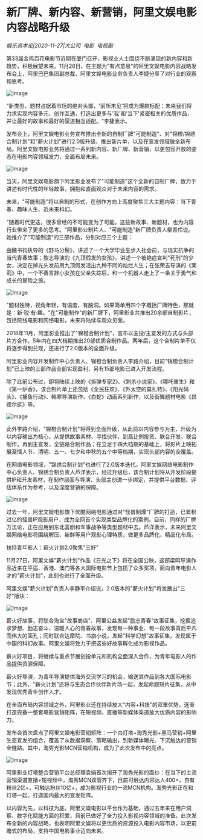 # 新厂牌、新内容、新营销，阿里文娱电影内容战略升级

*娱乐资本论|2020-11-27|大公司 
                                                电影 
                                                电视剧*

第33届金鸡百花电影节近期在厦门召开，影视业人士围绕不断涌现的新内容和新趋势，积极展望未来。11月26日，在主题为"有点意思"的阿里文娱电影内容战略发布会上，阿里巴巴集团副总裁、阿里文娱电影业务负责人李捷分享了对行业的观察和思考。

![Image](https://p3.pstatp.com/large/pgc-image/009cef47bd414a95a1d719294db639f7)

"新类型、题材占据着市场的绝对头部，'前所未见'将成为爆款标配；未来我们将力求实现内容多元、创作互通，打造出更多与'我'和'当下'紧密相关的优质作品，并让最好的故事和最好的渠道相互适配。"李捷表示。

发布会上，阿里文娱电影业务宣布推出全新的自制厂牌"可能制造"、对"锦橙/锦绣合制计划"和"薪火计划"进行2.0版升级、推出新片单，以及在宣发领域做全新布局。阿里文娱电影业务将通过一系列新内容、新厂牌、新营销，以更包容开放的姿态在电影内容领域发力，全面布局未来。

![Image](https://p3.pstatp.com/large/pgc-image/872588b8abd54169bf201db42cdf3957)

当天，阿里文娱电影旗下阿里影业发布了"可能制造"这个全新的自制厂牌，致力于讲述有时代性的年轻故事，拥抱和直面观众对于未来内容的需求。

未来，"可能制造"将以自制的形式，在创作方向上高度聚焦三大主题内容：当下青春、趣味人生、近未来科幻。

"随着时代更迭，很多曾经的不可能变为了可能。这些新故事、新题材，也为内容行业带来了更多的思考。"阿里影业制片人、"可能制造"新厂牌负责人柳青伶说。她推介了"可能制造"的三部作品，分别对应三个主题：

由魏书钧执导的《野⻢分鬃》，讲述了一个大学毕业生步入社会前，与现实抗争的当代青春故事；黎志导演的《九顶假发的女孩》，讲述一个被绝症宣判"死刑"的少女，决定在掉光头发前用九顶假发活出九种不同的灿烂人生；在张荣吉导演的《茉莉》中，一个不善言辞小女孩在父亲失踪后，和一个机器人走上了一条关于勇气和成⻓的冒险之旅。

![Image](https://p3.pstatp.com/large/pgc-image/711b5b742042425ea783afbc0b889957)

"题材独特，视角年轻，有温度，有脑洞。如果简单用四个字概括厂牌特色，那就是：新·锐·有·趣。"在"可能制作"的新厂牌下，阿里影业共推出20余部自制影片，包括院线电影和网络电影，未来将陆续与观众见面。

2018年11月，阿里影业推出了"锦橙合制计划"，宣布以主投/主宣发的方式与头部片方合作，5年内在四大档期推出20部优质合制作品。两年后，这个合制片单不仅将逐步得到兑现，还进行了2.0版本的全面升级。

阿里影业内容开发制作中心负责人、锦橙合制负责人李路介绍，目前"锦橙合制计划"已上映的三部作品全部实现盈利，另有15部电影已进入开发流程。

除了此前公布过，即将陆续上映的《拆弹专家2》、《刺杀小说家》、《哪吒重生》和《第一炉香》，该合制片单上还包括《全民狂欢》、《外太空的莫扎特》、《阳光码头》、《捕鱼行动》、韩寒导演新作、《白蛇》动画系列新作，以及街舞题材电影《昂德尔逛》等。

![Image](https://p3.pstatp.com/large/pgc-image/785b61b56927410981f83a3b013308ce)

此外李路介绍，"锦橙合制计划"将得到全面升级，从此前以内容参与为主，升级为以内容输出为核心，从提供故事素材、寻找伙伴，到高比例投资、联合开发、联合制作，再到主宣发，全链路合制作品；在立足于四大档期的基础上，将影片上映拓展至情人节、清明、五一、七夕和中秋的五个中等档期，实现头部内容的全覆盖。

在网络电影领域，"锦绣合制计划"也进行了2.0版本迭代。阿里文娱网络电影制作中心负责人、锦绣合制负责人芦洋表示，经过升级后，该合制计划将从开发阶段提供IP和开发素材，在制作层面与导演、头部主创进一步绑定，并提供平台数据、评估体系作为参考，以及深度营销的保障。

![Image](https://p3.pstatp.com/large/pgc-image/cff59a807dc547a09c1e40ecd722996d)

过去一年，阿里文娱电影旗下优酷网络电影通过对"怪兽制燥"厂牌的打造，已累积过亿的怪兽IP观影用户，成为全网首个实现类型品牌化的案例。目前，同样的厂牌方法论，正在应用到东北喜剧和军事战争等类型题材中去。芦洋表示，未来阿里文娱网络电影将围绕解压、新鲜等用户观影心理特质，做更多品牌化、精品化布局。

扶持青年影人：薪火计划2.0聚焦"三好"

11月27日，阿里文娱"薪火计划"作品《日光之下》将在全国公映，这部梁鸣导演作品近来在平遥、香港、澳门等各大国际电影节上包揽了众多奖项。面向青年电影人才的"薪火计划"，此刻也进行了全面升级。

阿里文娱"薪火计划"负责人李静平介绍说，2.0版本的"薪火计划"将发展出"三好"版块：

![Image](https://p3.pstatp.com/large/pgc-image/bc6b9e1b806a44f899505e8abdd34b44)

薪火好故事，将联合淘宝"故事商店"、阿里公益发起"励志青春"故事征集，挖掘追求梦想、励志奋斗、温暖人心的青春故事，发现每一种事业、每一段故事背后平凡而伟大的面孔；同时联合达摩院、书旗小说，发起"科学幻想"故事征集，发现属于中国的科幻故事。阿里文娱将致力于把这些好故事孵化成为影视作品。

薪火好项目，将继续与重点节展创投单元和机构全面深入合作，为青年电影人的作品提供资源保障。

薪火好导演，为青年导演提供海外交流学习的机会，输送其作品到各大国际电影节；此外，"薪火计划"还将与生态合作伙伴新片场一起，发起命题短片征集，从中发现优秀青年创作人才。

在全面布局内容领域之外，阿里影业还在持续放大"内容+科技"的双重优势，逐渐打造完备一整套电影营销矩阵，在短视频、直播等新媒体渠道放大优质内容的影响力。

发布会首次盘点了阿里文娱电影营销矩阵：一个由灯塔+淘秀光影+黑马营销+阿里生态宣发的组合，覆盖了从数据洞察、策略输出，到新媒体曝光、下沉触达的营销全链路。其中，淘秀光影MCN营销机构，成为了此次发布中的亮点。

![Image](https://p3.pstatp.com/large/pgc-image/6353ec941073426791782cbc340926f6)

阿里影业灯塔整合营销平台总经理袁娟首次揭开了淘秀光影的面纱：在当下的主流营销渠道直播+短视频中，淘秀MCN双管齐下，目前可触达内容达人400+，自有粉丝2亿+，可触达粉丝10亿+，成为影视行业的一流MCN机构。淘秀光影正在和灯塔一起，打造国内最大的宣发矩阵。

以内容为先，以科技为底。阿里文娱电影以平台作为基础，通过五年来在用户洞察、数字化赋能方面的积累，目前已做好了全力投入影视内容领域的准备。此次发布全新的内容战略，也表明阿里文娱将以更优质的资源投入电影内容市场，以更前瞻式的布局，支持中国电影事业迈向未来。

